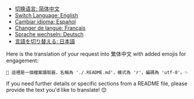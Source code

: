 - [切换语言: 简体中文](/README.md)
- [Switch Language: English](/README/README_English.md)
- [Cambiar idioma: Español](/README/README_Español.md)
- [Changer de langue: Français](/README/README_Français.md)
- [Sprache wechseln: Deutsch](/README/README_Deutsch.md)
- [言語を切り替える: 日本語](/README/README_日本語.md)

Here is the translation of your request into 繁体中文 with added emojis for engagement:

```
📄 這裡是一個檔案讀取器，名稱為 './.README.md'，模式為 'r'，編碼為 'utf-8'。✨
```

If you need further details or specific sections from a README file, please provide the text you'd like to translate! 😊